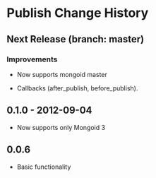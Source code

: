 # Publish Change History

## Next Release (branch: master)

### Improvements

* Now supports mongoid master

* Callbacks (after_publish, before_publish).

## 0.1.0 - 2012-09-04

  * Now supports only Mongoid 3

## 0.0.6

  * Basic functionality